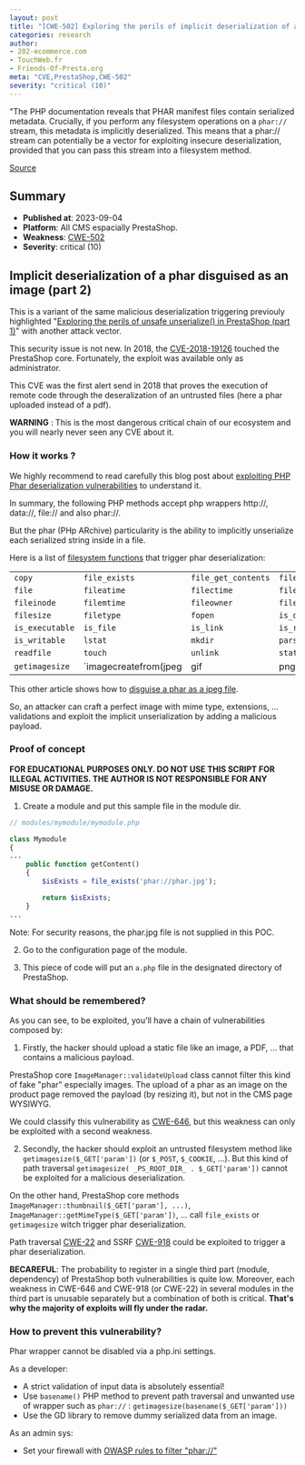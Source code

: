 ```yaml
---
layout: post
title: "[CWE-502] Exploring the perils of implicit deserialization of a phar in PrestaShop (part 2)"
categories: research
author:
- 202-ecommerce.com
- TouchWeb.fr
- Friends-Of-Presta.org
meta: "CVE,PrestaShop,CWE-502"
severity: "critical (10)"
---
```


"The PHP documentation reveals that PHAR manifest files contain serialized metadata. Crucially, if you perform any filesystem operations on a `phar://` stream, this metadata is implicitly deserialized. This means that a phar:// stream can potentially be a vector for exploiting insecure deserialization, provided that you can pass this stream into a filesystem method. 

[Source](https://portswigger.net/web-security/deserialization/exploiting#phar-deserialization)

## Summary

* **Published at**: 2023-09-04
* **Platform**: All CMS espacially PrestaShop. 
* **Weakness**: [CWE-502](https://cwe.mitre.org/data/definitions/502.html)
* **Severity**: critical (10)


## Implicit deserialization of a phar disguised as an image (part 2)


This is a variant of the same malicious deserialization triggering previouly highlighted "[Exploring the perils of unsafe unserialize() in PrestaShop (part 1)](https://security.friendsofpresta.org/research/2023/08/28/deserialization-untrusted-data-CWE-502-part1.html)" with another attack vector.

This security issue is not new. In 2018, the [CVE-2018-19126](https://github.com/farisv/PrestaShop-CVE-2018-19126) touched the PrestaShop core. Fortunately, the exploit was available only as administrator.

This CVE was the first alert send in 2018 that proves the execution of remote code through the deseralization of an untrusted files (here a phar uploaded instead of a pdf).

**WARNING** : This is the most dangerous critical chain of our ecosystem and you will nearly never seen any CVE about it.

### How it works ?

We highly recommend to read carefully this blog post about [exploiting PHP Phar deserialization vulnerabilities](https://www.keysight.com/blogs/tech/nwvs/2020/07/23/exploiting-php-phar-deserialization-vulnerabilities-part-1) to understand it.

In summary, the following PHP methods accept php wrappers http://, data://, file:// and also phar://.

But the phar (PHp ARchive) particularity is the ability to implicitly unserialize each serialized string inside in a file.

Here is a list of [filesystem functions](https://www.php.net/manual/en/ref.filesystem.php) that trigger phar deserialization:

| | | | |
| ------|-----|-----|-----|
| `copy` | `file_exists` | `file_get_contents` | `file_put_contents` |
| `file` | `fileatime` | `filectime` | `filegroup` |
| `fileinode` | `filemtime` | `fileowner` | `fileperms` |
| `filesize` | `filetype` | `fopen` | `is_dir` |
| `is_executable` | `is_file`| `is_link` | `is_readable` |
| `is_writable` | `lstat` | `mkdir` | `parse_ini_file` |
| `readfile` | `touch` | `unlink` | `stat` | 
| `getimagesize` | `imagecreatefrom(jpeg|gif|png)` | | |

This other article shows how to [disguise a phar as a jpeg file](https://www.nc-lp.com/blog/disguise-phar-packages-as-images).

So, an attacker can craft a perfect image with mime type, extensions, ... validations and exploit the implicit unserialization by adding a malicious payload.

### Proof of concept

**FOR EDUCATIONAL PURPOSES ONLY. DO NOT USE THIS SCRIPT FOR ILLEGAL ACTIVITIES. THE AUTHOR IS NOT RESPONSIBLE FOR ANY MISUSE OR DAMAGE.**

1. Create a module and put this sample file in the module dir.

```php
// modules/mymodule/mymodule.php

class Mymodule
{
...
    public function getContent()
    {
        $isExists = file_exists('phar://phar.jpg');

        return $isExists;
    }
...
```
Note: For security reasons, the phar.jpg file is not supplied in this POC.

2. Go to the configuration page of the module.

3. This piece of code will put an `a.php` file in the designated directory of PrestaShop.


### What should be remembered?

As you can see, to be exploited, you'll have a chain of vulnerabilities composed by:

1. Firstly, the hacker should upload a static file like an image, a PDF, ... that contains a malicious payload.

PrestaShop core `ImageManager::validateUpload` class cannot filter this kind of fake "phar" especially images. The upload of a phar as an image on the product page removed the payload (by resizing it), but not in the CMS page WYSIWYG.

We could classify this vulnerability as [CWE-646](https://cwe.mitre.org/data/definitions/646.html), but this weakness can only be exploited with a second weakness.

2. Secondly, the hacker should exploit an untrusted filesystem method like `getimagesize($_GET['param'])` (or `$_POST`, `$_COOKIE`, ...). But this kind of path traversal `getimagesize( _PS_ROOT_DIR_ . $_GET['param'])` cannot be exploited for a malicious deserialization. 

On the other hand, PrestaShop core methods `ImageManager::thumbnail($_GET['param'], ...)`, `ImageManager::getMimeType($_GET['param'])`, ... call `file_exists` or `getimagesize` witch trigger phar deserialization.

Path traversal [CWE-22](https://cwe.mitre.org/data/definitions/22.html) and SSRF [CWE-918](https://cwe.mitre.org/data/definitions/918.html) could be exploited to trigger a phar deserialization.


**BECAREFUL**: The probability to register in a single third part (module, dependency) of PrestaShop both vulnerabilities is quite low. Moreover, each weakness in CWE-646 and CWE-918 (or CWE-22) in several modules in the third part is unusable separately but a combination of both is critical. **That's why the majority of exploits will fly under the radar.**

### How to prevent this vulnerability?

Phar wrapper cannot be disabled via a php.ini settings.

As a developer:
* A strict validation of input data is absolutely essential!
* Use `basename()` PHP method to prevent path traversal and unwanted use of wrapper such as `phar://` : `getimagesize(basename($_GET['param']))`
* Use the GD library to remove dummy serialized data from an image.

As an admin sys:
* Set your firewall with [OWASP rules to filter "phar://"](https://github.com/coreruleset/coreruleset/blob/e36f27e1429a841e91996f4a521d40c996ec74eb/rules/REQUEST-933-APPLICATION-ATTACK-PHP.conf#L213)

